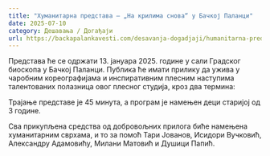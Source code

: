 ```yaml
---
title: "Хуманитарна представа – „На крилима снова“ у Бачкој Паланци"
date: 2025-07-10
category: Дешавања / Догађаји
url: https://backapalankavesti.com/desavanja-dogadjaji/humanitarna-predstava-na-krilima-snova-u-backoj-palanci/
---
```


Представа ће се одржати 13. јануара 2025. године у сали Градског биоскопа у Бачкој Паланци. Публика ће имати прилику да ужива у чаробним кореографијама и инспиративним плесним наступима талентованих полазница овог плесног студија, кроз два термина:

Трајање представе је 45 минута, а програм је намењен деци старијој од 3 године.

Сва прикупљена средства од добровољних прилога биће намењена хуманитарним сврхама, и то за помоћ Тари Јованов, Исидори Вучковић, Александру Адамовићу, Милани Матовић и Душици Папић.
